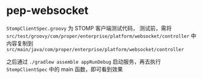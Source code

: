 pep-websocket
=============

`StompClientSpec.groovy` 为 STOMP 客户端测试代码，
测试前，需将
`src/test/groovy/com/proper/enterprise/platform/websocket/controller`
中内容复制到
`src/main/java/com/proper/enterprise/platform/websocket/controller`

之后通过 `./gradlew assemble appRunDebug` 启动服务，再去执行 `StompClientSpec` 中的 main 函数，即可看到效果
